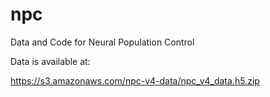 # npc
Data and Code for Neural Population Control 


Data is available at: 

https://s3.amazonaws.com/npc-v4-data/npc_v4_data.h5.zip

